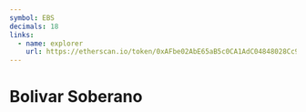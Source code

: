 ```yaml
---
symbol: EBS
decimals: 18
links:
  - name: explorer
    url: https://etherscan.io/token/0xAFbe02AbE65aB5c0CA1AdC04848028Cc97a8Ea70
---
```


# Bolivar Soberano
